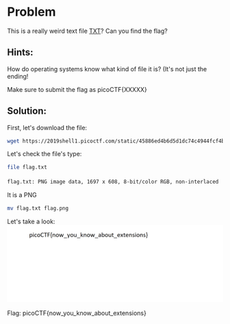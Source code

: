 # Problem
This is a really weird text file [TXT](https://2019shell1.picoctf.com/static/45886ed4b6d5d1dc74c4944fcf4b4041/flag.txt)? Can you find the flag?

## Hints:
How do operating systems know what kind of file it is? (It's not just the ending!

Make sure to submit the flag as picoCTF{XXXXX}

## Solution:

First, let's download the file:
```bash
wget https://2019shell1.picoctf.com/static/45886ed4b6d5d1dc74c4944fcf4b4041/flag.txt
```

Let's check the file's type:
```bash
file flag.txt 

flag.txt: PNG image data, 1697 x 608, 8-bit/color RGB, non-interlaced
```

It is a PNG

```bash
mv flag.txt flag.png
```

Let's take a look:
![flag](./flag.png)

Flag: picoCTF{now_you_know_about_extensions}
